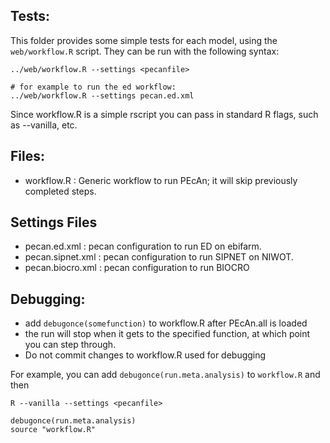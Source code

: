 ## Tests:

This folder provides some simple tests for each model, using the `web/workflow.R` script. They can be run with the following syntax:

```
../web/workflow.R --settings <pecanfile>

# for example to run the ed workflow:
../web/workflow.R --settings pecan.ed.xml
```

Since workflow.R is a simple rscript you can pass in standard R flags, such as --vanilla, etc.

## Files:

* workflow.R       : Generic workflow to run PEcAn; it will skip previously completed steps.

## Settings Files 

* pecan.ed.xml     : pecan configuration to run ED on ebifarm.
* pecan.sipnet.xml : pecan configuration to run SIPNET on NIWOT.
* pecan.biocro.xml : pecan configuration to run BIOCRO

## Debugging:

* add `debugonce(somefunction)` to workflow.R after PEcAn.all is loaded
* the run will stop when it gets to the specified function, at which point you can step through.
* Do not commit changes to workflow.R used for debugging

For example, you can add `debugonce(run.meta.analysis)` to `workflow.R` and then 

```{bash}
R --vanilla --settings <pecanfile>
```
```{r}
debugonce(run.meta.analysis)
source "workflow.R"
```
